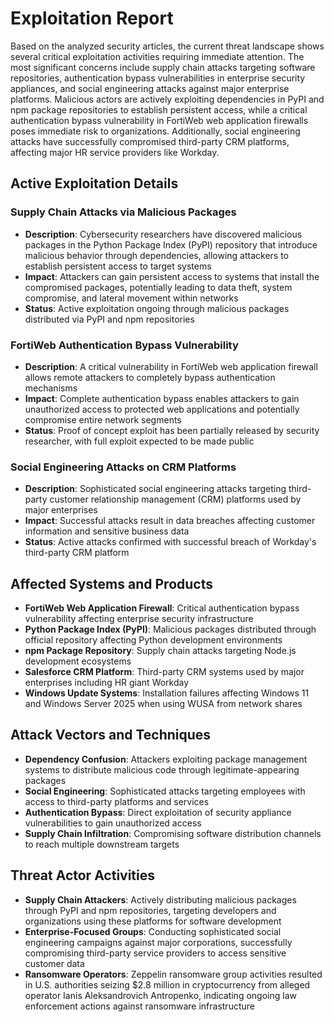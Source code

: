 # Exploitation Report

Based on the analyzed security articles, the current threat landscape shows several critical exploitation activities requiring immediate attention. The most significant concerns include supply chain attacks targeting software repositories, authentication bypass vulnerabilities in enterprise security appliances, and social engineering attacks against major enterprise platforms. Malicious actors are actively exploiting dependencies in PyPI and npm package repositories to establish persistent access, while a critical authentication bypass vulnerability in FortiWeb web application firewalls poses immediate risk to organizations. Additionally, social engineering attacks have successfully compromised third-party CRM platforms, affecting major HR service providers like Workday.

## Active Exploitation Details

### Supply Chain Attacks via Malicious Packages
- **Description**: Cybersecurity researchers have discovered malicious packages in the Python Package Index (PyPI) repository that introduce malicious behavior through dependencies, allowing attackers to establish persistent access to target systems
- **Impact**: Attackers can gain persistent access to systems that install the compromised packages, potentially leading to data theft, system compromise, and lateral movement within networks
- **Status**: Active exploitation ongoing through malicious packages distributed via PyPI and npm repositories

### FortiWeb Authentication Bypass Vulnerability
- **Description**: A critical vulnerability in FortiWeb web application firewall allows remote attackers to completely bypass authentication mechanisms
- **Impact**: Complete authentication bypass enables attackers to gain unauthorized access to protected web applications and potentially compromise entire network segments
- **Status**: Proof of concept exploit has been partially released by security researcher, with full exploit expected to be made public

### Social Engineering Attacks on CRM Platforms
- **Description**: Sophisticated social engineering attacks targeting third-party customer relationship management (CRM) platforms used by major enterprises
- **Impact**: Successful attacks result in data breaches affecting customer information and sensitive business data
- **Status**: Active attacks confirmed with successful breach of Workday's third-party CRM platform

## Affected Systems and Products

- **FortiWeb Web Application Firewall**: Critical authentication bypass vulnerability affecting enterprise security infrastructure
- **Python Package Index (PyPI)**: Malicious packages distributed through official repository affecting Python development environments
- **npm Package Repository**: Supply chain attacks targeting Node.js development ecosystems
- **Salesforce CRM Platform**: Third-party CRM systems used by major enterprises including HR giant Workday
- **Windows Update Systems**: Installation failures affecting Windows 11 and Windows Server 2025 when using WUSA from network shares

## Attack Vectors and Techniques

- **Dependency Confusion**: Attackers exploiting package management systems to distribute malicious code through legitimate-appearing packages
- **Social Engineering**: Sophisticated attacks targeting employees with access to third-party platforms and services
- **Authentication Bypass**: Direct exploitation of security appliance vulnerabilities to gain unauthorized access
- **Supply Chain Infiltration**: Compromising software distribution channels to reach multiple downstream targets

## Threat Actor Activities

- **Supply Chain Attackers**: Actively distributing malicious packages through PyPI and npm repositories, targeting developers and organizations using these platforms for software development
- **Enterprise-Focused Groups**: Conducting sophisticated social engineering campaigns against major corporations, successfully compromising third-party service providers to access sensitive customer data
- **Ransomware Operators**: Zeppelin ransomware group activities resulted in U.S. authorities seizing $2.8 million in cryptocurrency from alleged operator Ianis Aleksandrovich Antropenko, indicating ongoing law enforcement actions against ransomware infrastructure